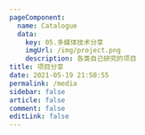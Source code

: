 ```yaml
---
pageComponent: 
  name: Catalogue
  data: 
    key: 05.多媒体技术分享
    imgUrl: /img/project.png
    description: 各类自己研究的项目
title: 项目分享
date: 2021-05-19 21:50:55
permalink: /media
sidebar: false
article: false
comment: false
editLink: false
---
```

